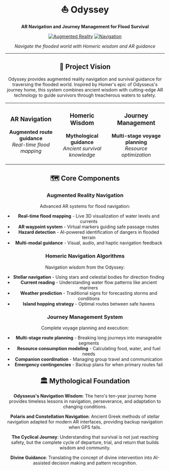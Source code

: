 <div align="center">

# ⛵ Odyssey

**AR Navigation and Journey Management for Flood Survival**

[![Augmented Reality](https://img.shields.io/badge/Augmented_Reality-FF6B6B?style=for-the-badge&logo=unity&logoColor=white)]()
[![Navigation](https://img.shields.io/badge/Navigation-4ECDC4?style=for-the-badge&logo=compass&logoColor=white)]()

*Navigate the flooded world with Homeric wisdom and AR guidance*

</div>

---

<div align="center">

## 🌊 Project Vision

Odyssey provides augmented reality navigation and survival guidance for traversing the flooded world. Inspired by Homer's epic of Odysseus's journey home, this system combines ancient wisdom with cutting-edge AR technology to guide survivors through treacherous waters to safety.

</div>

<table align="center">
<tr>
<td align="center">

### AR Navigation
**Augmented route guidance**  
*Real-time flood mapping*

</td>
<td align="center">

### Homeric Wisdom
**Mythological guidance**  
*Ancient survival knowledge*

</td>
<td align="center">

### Journey Management
**Multi-stage voyage planning**  
*Resource optimization*

</td>
</tr>
</table>

<div align="center">

## 🗺️ Core Components

### Augmented Reality Navigation
Advanced AR systems for flood navigation:
- **Real-time flood mapping** - Live 3D visualization of water levels and currents
- **AR waypoint system** - Virtual markers guiding safe passage routes
- **Hazard detection** - AI-powered identification of dangers in flooded terrain
- **Multi-modal guidance** - Visual, audio, and haptic navigation feedback

### Homeric Navigation Algorithms
Navigation wisdom from the Odyssey:
- **Stellar navigation** - Using stars and celestial bodies for direction finding
- **Current reading** - Understanding water flow patterns like ancient mariners
- **Weather prediction** - Traditional signs for forecasting storms and conditions
- **Island hopping strategy** - Optimal routes between safe havens

### Journey Management System
Complete voyage planning and execution:
- **Multi-stage route planning** - Breaking long journeys into manageable segments
- **Resource consumption modeling** - Calculating food, water, and fuel needs
- **Companion coordination** - Managing group travel and communication
- **Emergency contingencies** - Backup plans for when primary routes fail

## 🏛️ Mythological Foundation

**Odysseus's Navigation Wisdom**: The hero's ten-year journey home provides timeless lessons in navigation, perseverance, and adaptation to changing conditions.

**Polaris and Constellation Navigation**: Ancient Greek methods of stellar navigation adapted for modern AR interfaces, providing backup navigation when GPS fails.

**The Cyclical Journey**: Understanding that survival is not just reaching safety, but the complete cycle of departure, trial, and return that builds wisdom and community.

**Divine Guidance**: Translating the concept of divine intervention into AI-assisted decision making and pattern recognition.

</div>

